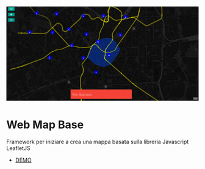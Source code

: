 # ![pageres](media/promo.png)
# Web Map Base

Framework per iniziare a crea una mappa basata sulla libreria Javascript LeafletJS

- [DEMO](http://www.cityplanner.it/webapp/web_map_base/index.phpn)
